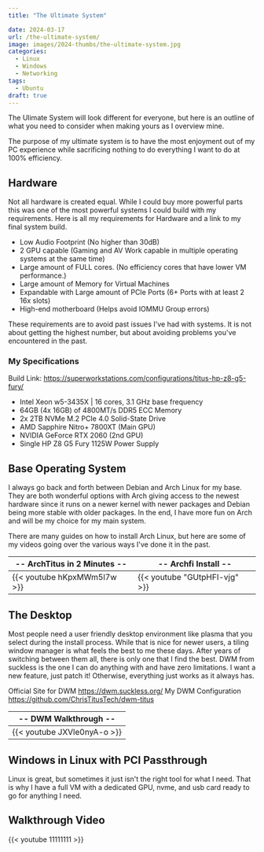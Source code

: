 ```yaml
---
title: "The Ultimate System"

date: 2024-03-17
url: /the-ultimate-system/
image: images/2024-thumbs/the-ultimate-system.jpg
categories:
  - Linux
  - Windows
  - Networking
tags:
  - Ubuntu
draft: true
---
```

The Ulimate System will look different for everyone, but here is an outline of what you need to consider when making yours as I overview mine.
<!--more-->

The purpose of my ultimate system is to have the most enjoyment out of my PC experience while sacrificing nothing to do everything I want to do at 100% efficiency. 

## Hardware

Not all hardware is created equal. While I could buy more powerful parts this was one of the most powerful systems I could build with my requirements. Here is all my requirements for Hardware and a link to my final system build.

- Low Audio Footprint (No higher than 30dB)
- 2 GPU capable (Gaming and AV Work capable in multiple operating systems at the same time)
- Large amount of FULL cores. (No efficiency cores that have lower VM performance.)
- Large amount of Memory for Virtual Machines
- Expandable with Large amount of PCIe Ports (6+ Ports with at least 2 16x slots)
- High-end motherboard (Helps avoid IOMMU Group errors)

These requirements are to avoid past issues I've had with systems. It is not about getting the highest number, but about avoiding problems you've encountered in the past.

### My Specifications

Build Link: <https://superworkstations.com/configurations/titus-hp-z8-g5-fury/>

- Intel Xeon w5-3435X | 16 cores, 3.1 GHz base frequency
- 64GB (4x 16GB) of 4800MT/s DDR5 ECC Memory
- 2x 2TB NVMe M.2 PCIe 4.0 Solid-State Drive
- AMD Sapphire Nitro+ 7800XT (Main GPU)
- NVIDIA GeForce RTX 2060 (2nd GPU)
- Single HP Z8 G5 Fury 1125W Power Supply

## Base Operating System

I always go back and forth between Debian and Arch Linux for my base. They are both wonderful options with Arch giving access to the newest hardware since it runs on a newer kernel with newer packages and Debian being more stable with older packages. In the end, I have more fun on Arch and will be my choice for my main system.

There are many guides on how to install Arch Linux, but here are some of my videos going over the various ways I've done it in the past.

|-- ArchTitus in 2 Minutes --|-- Archfi Install --| 
|---|---|
| {{< youtube hKpxMWm5l7w >}} | {{< youtube "GUtpHFI-vjg" >}} |

## The Desktop

Most people need a user friendly desktop environment like plasma that you select during the install process. While that is nice for newer users, a tiling window manager is what feels the best to me these days. After years of switching between them all, there is only one that I find the best. DWM from suckless is the one I can do anything with and have zero limitations. I want a new feature, just patch it! Otherwise, everything just works as it always has. 

Official Site for DWM <https://dwm.suckless.org/>
My DWM Configuration <https://github.com/ChrisTitusTech/dwm-titus>

|-- DWM Walkthrough --|
|---|
| {{< youtube JXVle0nyA-o >}} |

## Windows in Linux with PCI Passthrough

Linux is great, but sometimes it just isn't the right tool for what I need. That is why I have a full VM with a dedicated GPU, nvme, and usb card ready to go for anything I need. 


## Walkthrough Video

{{< youtube 11111111 >}}
